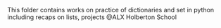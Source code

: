 This folder contains works on practice of dictionaries and set in python including recaps on lists, projects @ALX Holberton School
